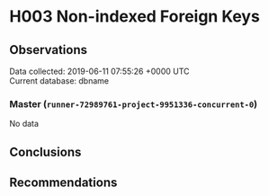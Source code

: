 # H003 Non-indexed Foreign Keys #

## Observations ##
Data collected: 2019-06-11 07:55:26 +0000 UTC  
Current database: dbname  

### Master (`runner-72989761-project-9951336-concurrent-0`) ###


No data


## Conclusions ##


## Recommendations ##

